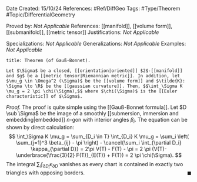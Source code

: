 <div class="topSpace"></div>

Date Created: 15/10/24
References: #Ref/DiffGeo 
Tags: #Type/Theorem #Topic/DifferentialGeometry 

Proved by: <i>Not Applicable</i>
References: [[manifold]], [[volume form]], [[submanifold]], [[metric tensor]]
Justifications: <i>Not Applicable</i>

Specializations: <i>Not Applicable</i>
Generalizations: <i>Not Applicable</i>
Examples: <i>Not Applicable</i>

``` ad-Theorem
title: Theorem (of Gauß-Bonnet).

Let $\Sigma$ be a closed, [[orientation|oriented]] $2$-[[manifold]] and $g$ be a [[metric tensor|Riemannian metric]]. In addition, let $\mu_g \in \Omega^2 (\Sigma)$ be the [[volume form]] and $\tilde{K}: \Sigma \to \R$ be the [[gaussian curvature]]. Then, $$\int_\Sigma K \mu_g = 2 \pi \chi(\Sigma),$$ where $\chi(\Sigma)$ is the [[Euler characteristic]] of $\Sigma$.

```

<i>Proof.</i>
The proof is quite simple using the [[Gauß-Bonnet formula]]. Let $D \sub \Sigma$ be the image of a smoothly [[submersion, immersion and embedding|embedded]] $n$-gon with interior angles $\beta_i$. The equation can be shown by direct calculation:
$$
\int_\Sigma K \mu_g = \sum_{D_i \in T} \int_{D_i} K \mu_g = \sum_i \left( \sum_{j=1}^3 \beta_{ij} - \pi \right) - \cancel{\sum_i \int_{\partial D_i} \kappa_{\partial D}} = 2\pi V(T) - F(T) - \pi = 2 \pi (V(T)- \underbrace{\frac{3}{2} F(T)}_{E(T)} + F(T)) = 2 \pi \chi(\Sigma).
$$
The integral $\sum_i \int_{\partial D_i} \kappa_{\partial D}$ vanishes as every chart is contained in exactly two triangles with opposing borders.
<span style="float:right;">$\blacksquare$</span>